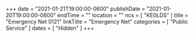 +++
date = "2021-01-21T19:00:00-0600"
publishDate = "2021-01-20T19:00:00-0600"
endTime = ""
location = ""
ncs = [ "KE0LDS" ]
title = "Emergency Net 0121"
linkTitle = "Emergency Net"
categories = [ "Public Service" ]
dates = [ "Hidden" ]
+++
